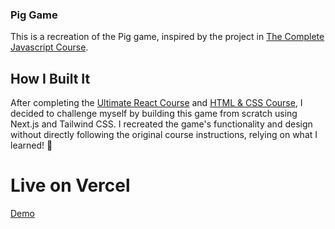 ### Pig Game

This is a recreation of the Pig game, inspired by the project in <a href="https://www.udemy.com/course/the-complete-javascript-course/" target="_blank">The Complete Javascript Course</a>.

## How I Built It

After completing the <a href="https://www.udemy.com/course/the-ultimate-react-course/" target="blank">Ultimate React Course</a> and <a href="https://www.udemy.com/course/design-and-develop-a-killer-website-with-html5-and-css3/" target="_blank">HTML & CSS Course</a>, I decided to challenge myself by building this game from scratch using Next.js and Tailwind CSS. I recreated the game's functionality and design without directly following the original course instructions, relying on what I learned! 🎉

# Live on Vercel

<a href="https://pig-game-six-xi.vercel.app/" target="_blank">Demo</a>
